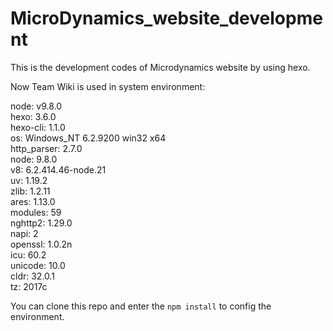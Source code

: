 # MicroDynamics_website_development

This is the development codes of Microdynamics website by using hexo.

Now Team Wiki is used in system environment:

node: v9.8.0<br>
hexo: 3.6.0<br>
hexo-cli: 1.1.0<br>
os: Windows_NT 6.2.9200 win32 x64<br>
http_parser: 2.7.0<br>
node: 9.8.0<br>
v8: 6.2.414.46-node.21<br>
uv: 1.19.2<br>
zlib: 1.2.11<br>
ares: 1.13.0<br>
modules: 59<br>
nghttp2: 1.29.0<br>
napi: 2<br>
openssl: 1.0.2n<br>
icu: 60.2<br>
unicode: 10.0<br>
cldr: 32.0.1<br>
tz: 2017c<br>


You can clone this repo and enter the `npm install` to config the environment.<br>